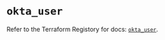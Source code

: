 # `okta_user`

Refer to the Terraform Registory for docs: [`okta_user`](https://registry.terraform.io/providers/okta/okta/4.6.0/docs/resources/user).
